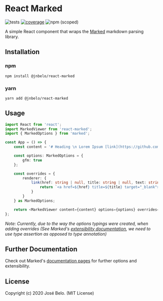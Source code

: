 # React Marked

![tests](https://github.com/jnbelo/react-marked/workflows/tests/badge.svg)
[![coverage](https://coveralls.io/repos/github/jnbelo/react-marked/badge.svg?branch=master)](https://coveralls.io/github/jnbelo/react-marked?branch=master)
![npm (scoped)](https://img.shields.io/npm/v/@jnbelo/react-marked)

A simple React component that wraps the [Marked](https://github.com/markedjs/marked) markdown parsing library.

## Installation

### npm

```
npm install @jnbelo/react-marked
```

### yarn

```
yarn add @jnbelo/react-marked
```

## Usage

```typescript
import React from 'react';
import MarkedViewer from 'react-marked';
import { MarkedOptions } from 'marked';

const App = () => {
    const content = '# Heading \n Lorem Ipsum [link](https://github.com)';

    const options: MarkedOptions = {
        gfm: true
    };

    const overrides = {
        renderer: {
            link(href: string | null, title: string | null, text: string): string {
                return `<a href=${href} title=${title} target="_blank">${text}</a>`;
            }
        }
    } as MarkedOptions;

    return <MarkedViewer content={content} options={options} overrides={overrides} />;
};
```

_Note: Currently, due to the way the options typings were created, when adding overrides (See Marked's [extensibility documentation](https://marked.js.org/#/USING_PRO.md), we need to use type assertion as opposed to type annotation)_

## Further Documentation

Check out Marked's [documentation pages](https://marked.js.org/) for further options and extensibility.

## License

Copyright (c) 2020 José Belo. (MIT License)
